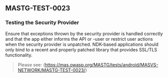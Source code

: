 ##  MASTG-TEST-0023

### Testing the Security Provider

Ensure that exceptions thrown by the security provider is handled correctly and that the app either informs the API or -user or restrict user actions when the security provider is unpatched. NDK-based applications should only bind to a recent and properly patched library that provides SSL/TLS functionality.

> Please see: (https://mas.owasp.org/MASTG/tests/android/MASVS-NETWORK/MASTG-TEST-0023/)